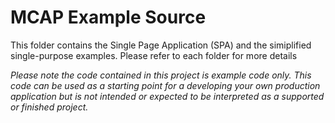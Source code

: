 # MCAP Example Source

This folder contains the Single Page Application (SPA) and the simiplified single-purpose examples. Please refer to each folder for more details

<i>Please note the code contained in this project is example code only. This code can be used as a starting 
point for a developing your own production application but is not intended or expected to be 
interpreted as a supported or finished project. </i>


